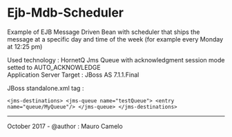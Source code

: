# Ejb-Mdb-Scheduler
Example of EJB Message Driven Bean with scheduler that ships the message at a specific day and time of the week (for example every Monday at 12:25 pm)

Used technology : HornetQ Jms Queue with acknowledgment session mode setted to AUTO_ACKNOWLEDGE <br>
Application Server Target : JBoss AS 7.1.1.Final

JBoss standalone.xml tag :

`<jms-destinations>
    <jms-queue name="testQueue">
         <entry name="queue/MyQueue"/>
    </jms-queue>
</jms-destinations>`

____________________________________

October 2017 - @author : Mauro Camelo
